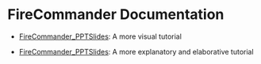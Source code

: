 # FireCommander Documentation
- <u>FireCommander_PPTSlides</u>: A more visual tutorial

- <u>FireCommander_PPTSlides</u>: A more explanatory and elaborative tutorial